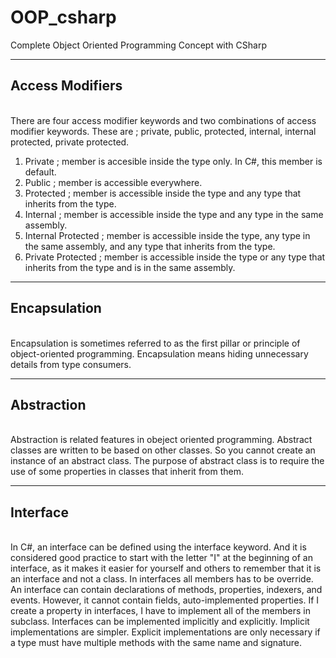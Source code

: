 # OOP_csharp
Complete Object Oriented Programming Concept with CSharp
<hr>
<h2>Access Modifiers</h2><br>
There are four access modifier keywords and two combinations of access modifier keywords. These are ; private, public, protected, internal, internal protected, private protected.

1. Private ; member is accesible inside the type only. In C#, this member is default.
1. Public ; member is accessible everywhere.
1. Protected ; member is accessible inside the type and any type that inherits from the type.
1. Internal ; member is accessible inside the type and any type in the same assembly.
1. Internal Protected ; member is accessible inside the type, any type in the same assembly, and any type that inherits from the type.
1. Private Protected ; member is accessible inside the type or any type that inherits from the type and is in the same assembly.
<hr>
<h2>Encapsulation</h2><br>
Encapsulation is sometimes referred to as the first pillar or principle of object-oriented programming. Encapsulation means hiding unnecessary details from type consumers.
<hr>
<h2>Abstraction</h2><br>
Abstraction is related features in obeject oriented programming. Abstract classes are written to be based on other classes. So you cannot create an instance of an abstract class. The purpose of abstract class is to require the use of some properties in classes that inherit from them.
<hr>
<h2>Interface</h2><br>
In C#, an interface can be defined using the interface keyword. And it is considered good practice to start with the letter "I" at the beginning of an interface, as it makes it easier for yourself and others to remember that it is an interface and not a class. In interfaces all members has to be override. An interface can contain declarations of methods, properties, indexers, and events. However, it cannot contain fields, auto-implemented properties. If I create a property in interfaces, I have to implement all of the members in subclass. Interfaces can be implemented implicitly and explicitly. Implicit implementations are simpler. Explicit implementations are only necessary if a type must have multiple methods with the same name and signature.
